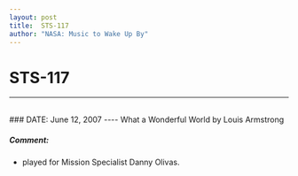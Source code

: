 ```yaml
---
layout: post
title:  STS-117
author: "NASA: Music to Wake Up By"
---
```


# STS-117
----
<br/>
### DATE: June 12, 2007
----
What a Wonderful World by Louis Armstrong

##### Comment:
* played for Mission Specialist Danny Olivas.
